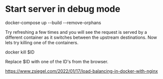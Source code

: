 # Start server in debug mode

docker-compose up --build --remove-orphans


Try refreshing a few times and you will see the request is served by a different container as it switches between the upstream destinations. Now lets try killing one of the containers.

docker kill $ID

Replace $ID with one of the ID's from the browser.

https://www.zsiegel.com/2022/01/17/load-balancing-in-docker-with-nginx
